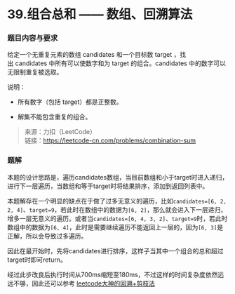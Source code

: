 # 39.组合总和 —— 数组、回溯算法

### 题目内容与要求

给定一个无重复元素的数组 candidates 和一个目标数 target ，找出 candidates 中所有可以使数字和为 target 的组合。candidates 中的数字可以无限制重复被选取。

说明：

- 所有数字（包括 target）都是正整数。

- 解集不能包含重复的组合。

> 来源：力扣（LeetCode）\
链接：https://leetcode-cn.com/problems/combination-sum

### 题解

本题的设计思路是，遍历candidates数组，当目前数组和小于target时进入递归，进行下一层遍历，当数组和等于target时将结果排序，添加到返回列表中。

本题解存在一个明显的缺点在于做了过多无意义的遍历，比如`candidates=[6, 2, 2, 4]`、`target=9`，若此时在数组中的数据为`[6, 2]`，那么就会进入下一层递归，增多一层无意义的遍历。或者当`candidates=[6, 4, 3, 2]`、`target=9`时，若此时数组中的数据为`[6, 4]`，此时是需要继续遍历不能返回上一层的，因为`[6, 3]`是正解，所以会导致过多遍历。

因此在最开始时，先将candidates进行排序，这样子当其中一个组合的总和超过target时即可return。

经过此步改良后执行时间从700ms缩短至180ms，不过这样的时间复杂度依然远远不够，因此还可以参考 [leetcode大神的回溯+剪枝法](https://leetcode-cn.com/problems/combination-sum/solution/hui-su-suan-fa-jian-zhi-python-dai-ma-java-dai-m-2/)
